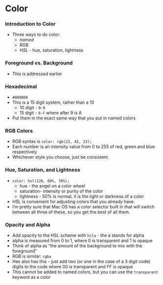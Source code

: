 # Color

### Introduction to Color

- Three ways to do color:
   - *named*
   - *RGB*
   - *HSL -* hue, saturation, lightness

### Foreground vs. Background

- This is addressed earlier

### Hexadecimal

- `#000000`
- This is a 15 digit system, rather than a 10
   - 10 digit - `0-9`
   - 15 digit - `0-F` where after 9 is A
- Put them in the exact same way that you put in named colors

### RGB Colors

- RGB syntax is `color: rgb(23, 45, 23);`
- Each number is an intensity value from 0 to 255 of red, green and blue respectively
- Whichever style you choose, just be consistent.

### Hue, Saturation, and Lightness

- `color: hsl(120, 60%, 70%);`
   - hue - the angel on a color wheel
   - saturation- intensity or purity of the color
   - lightness - 50% is normal, it is the light or darkness of a color
- HSL is convenient for adjusting colors that you already have.
- I’m pretty sure that Mac OS has a color selector built in that will switch between all three of these, so you get the best of all them.

### Opacity and Alpha

- Add opacity to the HSL scheme with `hsla` - the a stands for alpha
- alpha is measured from 0 to 1, where 0 is transparent and 1 is opaque
- Think of alpha as “the amount of the background to mix with the foreground”
- RGB is similar: `rgba`
- Hex also has this - just add two (or one in the case of a 3 digit code) digits to the code where 00 is transparent and FF is opaque
- This cannot be added to named colors, but you can use the `transparent` keyword as a color

